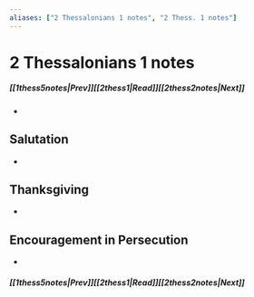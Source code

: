 ```yaml
---
aliases: ["2 Thessalonians 1 notes", "2 Thess. 1 notes"]
---
```

# 2 Thessalonians 1 notes
##### <span class=arrow-left></span>[[1thess5notes|Prev]]<span class=navigation-separator></span>[[2thess1|Read]]<span class=navigation-separator></span>[[2thess2notes|Next]]<span class=arrow-right></span>
- 
## Salutation
- 
## Thanksgiving
- 
## Encouragement in Persecution
- 
##### <span class=arrow-left></span>[[1thess5notes|Prev]]<span class=navigation-separator></span>[[2thess1|Read]]<span class=navigation-separator></span>[[2thess2notes|Next]]<span class=arrow-right></span>